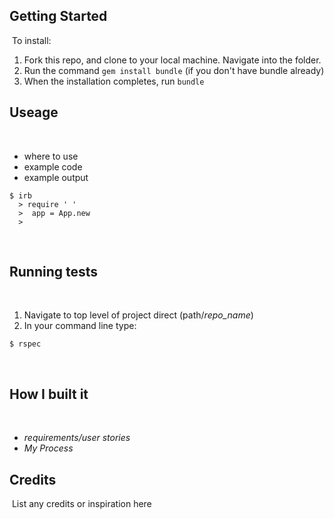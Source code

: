 ## Getting Started ##
​
To install:
​
1. Fork this repo, and clone to your local machine. Navigate into the folder. 
2. Run the command `gem install bundle` (if you don't have bundle already) 
3. When the installation completes, run `bundle`
​
## Useage ##
​
- where to use
- example code 
- example output
​
```shell
$ irb
  > require ' '
  >  app = App.new
  >  
```
​
## Running tests ##
​
1. Navigate to top level of project direct (path/*repo_name*)
2. In your command line type:
​
```shell
$ rspec
```
​
## How I built it ##
​
  - *requirements/user stories*
  - *My Process*
​
## Credits ##
​
List any credits or inspiration here
